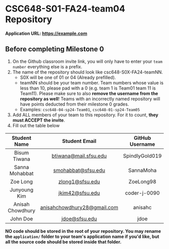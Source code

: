 # CSC648-S01-FA24-team04 Repository

**Application URL: <https://example.com>**

## Before completing Milestone 0

1. On the Github classroom invite link, you will only have to enter your `team number` everything else is a prefix.
2. The name of the repository should look like csc648-S0X-FA24-teamNN.
   - S0X will be one of 01 or 04 (Already prefilled).
   - teamNN should be your team number. Team numbers whose value is less than
     10, please pad with a 0 (e.g. team 1 is Team01 team 11 is Team11). Please
     make sure to also **remove the username from the repository as well**!
     Teams with an incorrectly named repository will have points deducted from
     their milestone 0 grades.
   - Examples: `csc648-04-sp24-Team01`, `csc648-01-sp24-Team05`
3. Add ALL members of your team to this repository. For it to count, **they must
   ACCEPT the invite**.
4. Fill out the table below

|   Student Name   |        Student Email        | GitHub Username |  Student's role   |
| :--------------: | :-------------------------: | :-------------: | :---------------: |
|   Bisum Tiwana   |    btiwana@mail.sfsu.edu    | SpindlyGold019  |    Team Leader    |
|  Sanna Mohabbat  |     smohabbat@sfsu.edu      |    SannaMoha    |    Team Leader    |
|     Zoe Long     |       zlong1@sfsu.edu       |    ZoeLong98    |     Frontend      |
|   Junyoung Kim   |       jkim42@sfsu.edu       |  coder-j-0090   | Database(Backend) |
| Anisah Chowdhury | anisahchowdhury28@gmail.com |     anisahc     |      Backend      |
|     John Doe     |        jdoe@sfsu.edu        |      jdoe       |    Team Leader    |

**NO code should be stored in the root of your repository. You may rename the
`application/` folder to your team's application name if you'd like, but all the
source code should be stored inside that folder.**
